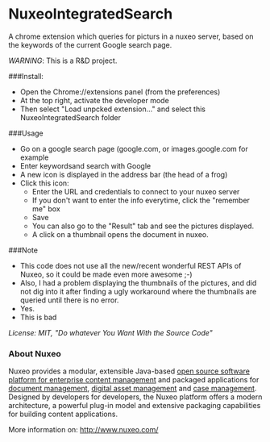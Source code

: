 NuxeoIntegratedSearch
=====================


A chrome extension which queries for picturs in a nuxeo server, based on the keywords of the current Google search page.

*WARNING*: This is a R&D project.

###Install:

* Open the Chrome://extensions panel (from the preferences)
* At the top right, activate the developer mode
* Then select "Load unpcked extension..." and select this NuxeoIntegratedSearch folder


###Usage

* Go on a google search page (google.com, or images.google.com for example
* Enter keywordsand search with Google
* A new icon is displayed in the address bar (the head of a frog)
* Click this icon:
  * Enter the URL and credentials to connect to your nuxeo server
  * If you don't want to enter the info everytime, click the "remember me" box
  * Save
  * You can also go to the "Result" tab and see the pictures displayed.
  * A click on a thumbnail opens the document in nuxeo.


###Note

* This code does not use all the new/recent wonderful REST APIs of Nuxeo, so it could be made even more awesome ;-)
* Also, I had a problem displaying the thumbnails of the pictures, and did not dig into it after finding a ugly workaround where the thumbnails are queried until there is no error.
* Yes.
* This is bad


_License: MIT, "Do whatever You Want With the Source Code"_



### About Nuxeo

Nuxeo provides a modular, extensible Java-based [open source software platform for enterprise content management](http://www.nuxeo.com/en/products/ep) and packaged applications for [document management](http://www.nuxeo.com/en/products/document-management), [digital asset management](http://www.nuxeo.com/en/products/dam) and [case management](http://www.nuxeo.com/en/products/case-management). Designed by developers for developers, the Nuxeo platform offers a modern architecture, a powerful plug-in model and extensive packaging capabilities for building content applications.

More information on: <http://www.nuxeo.com/>
